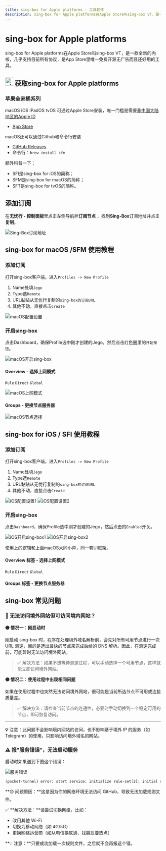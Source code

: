 ```yaml
---
title: sing-box for Apple platforms - 工具软件
description: sing-box for Apple platforms在Apple Store叫sing-box VT，是一款全新的内核，几乎支持目前所有协议，是App Store里唯一免费开源无广告而且还好用的工具。
---
```


# sing-box for Apple platforms

sing-box for Apple platforms在Apple Store叫sing-box VT，是一款全新的内核，几乎支持目前所有协议，是App Store里唯一免费开源无广告而且还好用的工具。

## <img src="https://1663121531-files.gitbook.io/~/files/v0/b/gitbook-x-prod.appspot.com/o/spaces%2FtaiByLw8cj0IZKJTlaiM%2Fuploads%2FX6LBfzRlMdWyQVvPC9eg%2Fimage.png?alt=media&token=484a061e-be76-4076-acbc-6b14cde2a88b" width="26" height="26" alt="sing-box图标"> 获取sing-box for Apple platforms

### 苹果全家桶系列

macOS iOS iPadOS tvOS 可通过Apple Store安装，唯一门槛是需要[非中国大陆地区的Apple ID](mei-qu-apple-id-zhu-ce-jiao-cheng)

* [App Store](https://apps.apple.com/app/sing-box-vt/id6673731168)

macOS还可以通过Github和命令行安装

* [GitHub Releases](https://github.com/SagerNet/sing-box/releases)
* 命令行：`brew install sfm`

额外科普一下：

* SFI是sing-box for iOS的简称；
* SFM是sing-box for macOS的简称；
* SFT是sing-box for tvOS的简称。

## 添加订阅

在**无忧行 - 控制面板**里点击左侧导航栏**订阅节点**  ，找到**Sing-Box**订阅地址并点击**复制**。

<img src="https://1663121531-files.gitbook.io/~/files/v0/b/gitbook-x-prod.appspot.com/o/spaces%2FtaiByLw8cj0IZKJTlaiM%2Fuploads%2FQ9Ncmw0YFCe4ziEMoSuw%2Fimage.png?alt=media&token=009e3028-fe61-4f7e-b63c-1aa9d35efcdb" alt="Sing-Box订阅地址">

## sing-box for macOS /SFM 使用教程

### 添加订阅

打开sing-box客户端，进入`Profiles -> New Profile`

1. Name处填`Jego`
2. Type选`Remote`
3. URL黏贴从无忧行复制的`sing-box的订阅URL`
4. 其他不动，直接点击`Create`

<img src="https://1663121531-files.gitbook.io/~/files/v0/b/gitbook-x-prod.appspot.com/o/spaces%2FtaiByLw8cj0IZKJTlaiM%2Fuploads%2FUVouSyaeUPhkLV9rNm2A%2Fimage.png?alt=media&token=8e94f006-f0b3-48d1-b188-f1d8e9c039c3" alt="macOS配置设置">

### 开启sing-box

点击Dashboard，确保Profile选中刚才创建的Jego，然后点击红色圈里的`开始按钮`。

<img src="https://1663121531-files.gitbook.io/~/files/v0/b/gitbook-x-prod.appspot.com/o/spaces%2FtaiByLw8cj0IZKJTlaiM%2Fuploads%2FFn3jEa3uWX1o2927aGHo%2Fimage.png?alt=media&token=ab46121e-f161-43fa-9340-b272ad92a886" alt="macOS开启sing-box">

#### Overview - 选择上网模式

`Rule` `Direct` `Global`

<img src="https://1663121531-files.gitbook.io/~/files/v0/b/gitbook-x-prod.appspot.com/o/spaces%2FtaiByLw8cj0IZKJTlaiM%2Fuploads%2FOHCHUCUIQ4chAL7HNnPm%2Fimage.png?alt=media&token=7f20bade-1638-496e-bcf9-8bc80cec9e75" alt="macOS上网模式">

#### Groups - 更换节点服务器

<img src="https://1663121531-files.gitbook.io/~/files/v0/b/gitbook-x-prod.appspot.com/o/spaces%2FtaiByLw8cj0IZKJTlaiM%2Fuploads%2F1pikxhPrKq6ac7M6ltdW%2Fimage.png?alt=media&token=924e5330-be86-4c8e-a39d-339c7ea1c4de" alt="macOS节点选择">

## sing-box for iOS / SFI 使用教程

### 添加订阅

打开sing-box客户端，进入`Profiles -> New Profile`

1. Name处填`Jego`
2. Type选`Remote`
3. URL黏贴从无忧行复制的`sing-box的订阅URL`
4. 其他不动，直接点击`Create`

<img src="https://1663121531-files.gitbook.io/~/files/v0/b/gitbook-x-prod.appspot.com/o/spaces%2FtaiByLw8cj0IZKJTlaiM%2Fuploads%2FAmFAcPyKVpuBQXXrvZKK%2F20250714-162644.png?alt=media&token=8088074b-e085-4a18-94e1-d677774c6ea5" alt="iOS配置设置1"> <img src="https://1663121531-files.gitbook.io/~/files/v0/b/gitbook-x-prod.appspot.com/o/spaces%2FtaiByLw8cj0IZKJTlaiM%2Fuploads%2Ff2h51eKe6LMghnHdmdzl%2F20250714-162647.png?alt=media&token=fd3853e9-faee-4035-a11c-b206368f9226" alt="iOS配置设置2">

### 开启sing-box

点击`Dashboard`，确保Profile选中刚才创建的Jego，然后点击的`Enabled`开关。

<img src="https://1663121531-files.gitbook.io/~/files/v0/b/gitbook-x-prod.appspot.com/o/spaces%2FtaiByLw8cj0IZKJTlaiM%2Fuploads%2FxZVgmsq4OQLsT2eLghMZ%2F20250714-162650.png?alt=media&token=e07909f7-c669-4e45-87cd-fad3b9fa2eb7" alt="iOS开启sing-box1"> <img src="https://1663121531-files.gitbook.io/~/files/v0/b/gitbook-x-prod.appspot.com/o/spaces%2FtaiByLw8cj0IZKJTlaiM%2Fuploads%2Fu0p5d9m5Kv1ZFfm2hvm8%2F20250715-064637.png?alt=media&token=d8f99591-cced-4fa8-bd9a-a988f3d3d4bc" alt="iOS开启sing-box2">

使用上的逻辑和上面macOS大同小异，同一套UI框架。

#### Overview 标签 - 选择上网模式

`Rule` `Direct` `Global`

#### Groups 标签 - 更换节点服务器

## sing-box 常见问题

### 🚫 无法访问境外网站但可访问境内网站？

**🟡 情况一：刚启动时**

刚启动 sing-box 时，程序在处理境外域名解析前，会先对所有可用节点进行一次 URL 测速，目的是选出最快的节点来完成后续的 DNS 解析。因此，在测速完成前，可能暂时无法访问境外网站。

> ✅ 解决方法：如果不想等待测速过程，可以手动选择一个可用节点，这样就能立即访问境外网站。

**🟡 情况二：使用过程中出现相同问题**

如果在使用过程中也突然无法访问境外网站，很可能是当前所选节点不可用或连接质量差。

> ✅ 解决方法：请检查当前节点的连通性，必要时手动切换到一个稳定可用的节点，即可恢复访问。

---

**💡** 注意：此问题不会影响境内网站的访问，也不影响基于境外 IP 的服务（如 Telegram）的使用，只影响访问境外域名的网站。

### ⚠️ 报"服务错误"，无法启动服务

启动时如果遇到下图这个错误：

<img src="https://1663121531-files.gitbook.io/~/files/v0/b/gitbook-x-prod.appspot.com/o/spaces%2FtaiByLw8cj0IZKJTlaiM%2Fuploads%2FI7tmp4qdI0FYxbbPmGdN%2F20250720133807.jpg?alt=media&token=8a4b0b88-0e5e-4e5b-b31e-b8aec1d805b0" alt="服务错误">

```xml
(packet-tunnel) error: start service: initialize rule-set[2]: initial rule-set: geosite-geolocation-cn: Get "https://raw.githubusercontent.com/SagerNet/sing-geosite/rule-set/geosite-geolocation-cn.srs": context deadline exceeded | initialize rule-set[2]: initial rule-set: geoip-cn: Get "https://raw.githubusercontent.com/SagerNet/sing-geoip/rule-set/geoip-cn.srs": initialize rule-set[2]: initial rule-set: geosite-geolocation-cn: Get "https://raw.githubusercontent.com/SagerNet/sing-geosite/rule-set/geosite-geolocation-cn.srs": context deadline exceeded | initialize rule-set[2]: initial rule-set: geosite-geolocation-!cn: Get "https://raw.githubusercontent.com/SagerNet/sing-geosite/rule-set/geosite-geolocation-!cn.srs": initialize rule-set[2]: initial rule-set: geosite-geolocation-cn: Get "https://raw.githubusercontent.com/SagerNet/sing-geosite/rule-set/geosite-geolocation-cn.srs": context deadline exceeded
```

**🟡 问题原因：**这是因为你的网络环境无法访问 GitHub，导致无法加载规则文件。

✅ **解决方法：**请尝试切换网络，比如：

* 改用其他 Wi-Fi
* 切换为移动网络（如 4G/5G）
* 更换网络运营商（如从电信换联通、找朋友要热点）

**💡 注意：**只要成功加载一次规则文件，之后就不会再报这个错。
